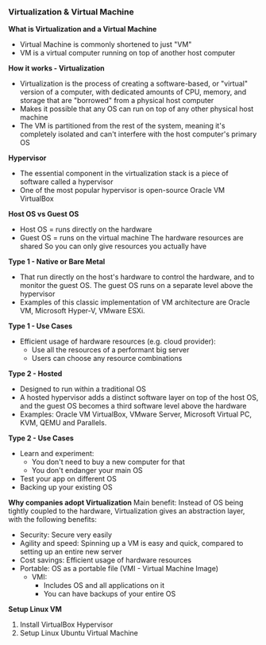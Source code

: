 ### Virtualization & Virtual Machine

**What is Virtualization and a Virtual Machine**
  * Virtual Machine is commonly shortened to just "VM"
  * VM is a virtual computer running on top of another host computer

**How it works - Virtualization**
  * Virtualization is the process of creating a software-based, or "virtual" version of a computer, with dedicated amounts of CPU, memory, and storage that are "borrowed" from a physical host computer
  * Makes it possible that any OS can run on top of any other physical host machine
  * The VM is partitioned from the rest of the system, meaning it's completely isolated and can't interfere with the host computer's primary OS

**Hypervisor**
  * The essential component in the virtualization stack is a piece of software called a hypervisor
  * One of the most popular hypervisor is open-source Oracle VM VirtualBox

**Host OS vs Guest OS**
  * Host OS = runs directly on the hardware
  * Guest OS = runs on the virtual machine
The hardware resources are shared So you can only give resources you actually have

**Type 1 - Native or Bare Metal**
  * That run directly on the host's hardware to control the hardware, and to monitor the guest OS. The guest OS runs on a separate level above the hypervisor
  * Examples of this classic implementation of VM architecture are Oracle VM, Microsoft Hyper-V, VMware ESXi.

**Type 1 - Use Cases**
  * Efficient usage of hardware resources (e.g. cloud provider):
      * Use all the resources of a performant big server
      * Users can choose any resource combinations

**Type 2 - Hosted**
  * Designed to run within a traditional OS
  * A hosted hypervisor adds a distinct software layer on top of the host OS, and the guest OS becomes a third software level above the hardware
  * Examples: Oracle VM VirtualBox, VMware Server, Microsoft Virtual PC, KVM, QEMU and Parallels.

**Type 2 - Use Cases**
  * Learn and experiment:
      * You don't need to buy a new computer for that
      * You don't endanger your main OS
  * Test your app on different OS
  * Backing up your existing OS

**Why companies adopt Virtualization**
Main benefit: Instead of OS being tightly coupled to the hardware, Virtualization gives an abstraction layer, with the following benefits:
  * Security: Secure very easily
  * Agility and speed: Spinning up a VM is easy and quick, compared to setting up an entire new server
  * Cost savings: Efficient usage of hardware resources
  * Portable: OS as a portable file (VMI - Virtual Machine Image)
      * VMI:
        * Includes OS and all applications on it
        * You can have backups of your entire OS

**Setup Linux VM**
  1. Install VirtualBox Hypervisor
  2. Setup Linux Ubuntu Virtual Machine